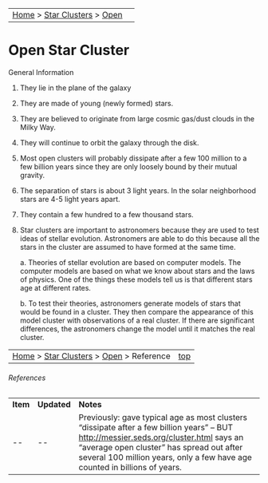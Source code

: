|    |    |
|:---|---:|
|[Home](/notes/#object-notes) > [Star Clusters](/notes/#star-clusters) > [Open](../!open-cluster-info) |  |

# Open Star Cluster
General Information

1.	They lie in the plane of the galaxy

1.	They are made of young (newly formed) stars.

1. They are believed to originate from large cosmic gas/dust clouds in the Milky Way. 

1.	They will continue to orbit the galaxy through the disk.

1.	Most open clusters will probably dissipate after a few 100 million to a few billion years since they are only loosely bound by their mutual gravity.

1.	The separation of stars is about 3 light years.  In the solar neighborhood stars are 4-5 light years apart.

1.	They contain a few hundred to a few thousand stars.

1.	Star clusters are important to astronomers because they are used to test ideas of stellar evolution.  Astronomers are able to do this because all the stars in the cluster are assumed to have formed at the same time.

    a.	Theories of stellar evolution are based on computer models.  The computer models are based on what we know about stars and the laws of physics.  One of the things these models tell us is that different stars age at different rates.

    b.	To test their theories, astronomers generate models of stars that would be found in a cluster.  They then compare the appearance of this model cluster with observations of a real cluster.  If there are significant differences, the astronomers change the model until it matches the real cluster.

|    |    |
|:---|---:|
|[Home](/notes/#object-notes) > [Star Clusters](/notes/#star-clusters) > [Open](../!open-cluster-info) > Reference| [top](!open-cluster-info)  |

###### References

|   |   |   |
|---|---|---|
|**Item**|**Updated**|**Notes**|
| -- | -- |Previously: gave typical age as most clusters “dissipate after a few billion years” – BUT <http://messier.seds.org/cluster.html> says an “average open cluster” has spread out after several 100 million years, only a few have age counted in billions of years.
